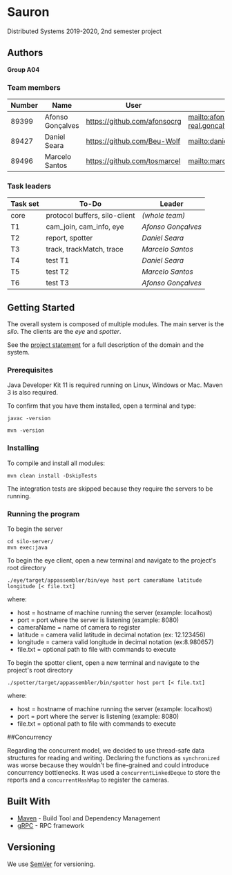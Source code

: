 # Sauron

Distributed Systems 2019-2020, 2nd semester project


## Authors

**Group A04**


### Team members


| Number | Name              | User                             | Email                                                     |
| -------|-------------------|----------------------------------| ----------------------------------------------------------|
| 89399  | Afonso Gonçalves  | <https://github.com/afonsocrg>   | <mailto:afonso.corte-real.goncalves@tecnico.ulisboa.pt>   |
| 89427  | Daniel Seara      | <https://github.com/Beu-Wolf>    | <mailto:daniel.g.seara@tecnico.ulisboa.pt>                |
| 89496  | Marcelo Santos    | <https://github.com/tosmarcel>   | <mailto:marcelocmsantos@tecnico.ulisboa.pt>               |

### Task leaders


| Task set | To-Do                         | Leader              |
| ---------|-------------------------------| --------------------|
| core     | protocol buffers, silo-client | _(whole team)_      |
| T1       | cam_join, cam_info, eye       | _Afonso Gonçalves_  |
| T2       | report, spotter               | _Daniel Seara_      |
| T3       | track, trackMatch, trace      | _Marcelo Santos_    |
| T4       | test T1                       | _Daniel Seara_      |
| T5       | test T2                       | _Marcelo Santos_    |
| T6       | test T3                       | _Afonso Gonçalves_  |


## Getting Started

The overall system is composed of multiple modules.
The main server is the _silo_.
The clients are the _eye_ and _spotter_.

See the [project statement](https://github.com/tecnico-distsys/Sauron/blob/master/README.md) for a full description of the domain and the system.

### Prerequisites

Java Developer Kit 11 is required running on Linux, Windows or Mac.
Maven 3 is also required.

To confirm that you have them installed, open a terminal and type:

```
javac -version

mvn -version
```

### Installing

To compile and install all modules:

```
mvn clean install -DskipTests
```

The integration tests are skipped because they require the servers to be running.

### Running the program

To begin the server
```
cd silo-server/
mvn exec:java
```

To begin the eye client, open a new terminal and navigate to the project's root directory
```
./eye/target/appassembler/bin/eye host port cameraName latitude longitude [< file.txt]
```
where:
   * host = hostname of machine running the server (example: localhost)
   * port = port where the server is listening (example: 8080)
   * cameraName = name of camera to register 
   * latitude = camera valid latitude in decimal notation (ex: 12.123456)
   * longitude = camera valid longitude in decimal notation (ex:8.980657)
   * file.txt = optional path to file with commands to execute

To begin the spotter client, open a new terminal and navigate to the project's root directory
```
./spotter/target/appassembler/bin/spotter host port [< file.txt]
```
where:
   * host = hostname of machine running the server (example: localhost)
   * port = port where the server is listening (example: 8080)
   * file.txt = optional path to file with commands to execute

##Concurrency

Regarding the concurrent model, we decided to use thread-safe data structures for reading and writing. 
Declaring the functions as `synchronized` was worse because they wouldn't be fine-grained and could
introduce concurrency bottlenecks. It was used a `concurrentLinkedDeque` 
to store the reports and a `concurrentHashMap` to register the cameras.

## Built With

* [Maven](https://maven.apache.org/) - Build Tool and Dependency Management
* [gRPC](https://grpc.io/) - RPC framework


## Versioning

We use [SemVer](http://semver.org/) for versioning. 
